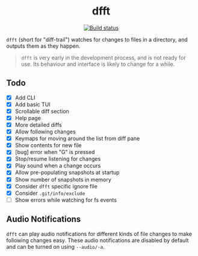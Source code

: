 <p align="center">
  <h1 align="center">dfft</h1>
  <p align="center">
    <a href="https://github.com/dhth/dfft/actions/workflows/main.yml"><img alt="Build status" src="https://img.shields.io/github/actions/workflow/status/dhth/dfft/main.yml?style=flat-square"></a>
  </p>
</p>

`dfft` (short for "diff-trail") watches for changes to files in a directory, and
outputs them as they happen.

> `dfft` is very early in the development process, and is not ready for use.
> Its behaviour and interface is likely to change for a while.

Todo
---

- [x] Add CLI
- [x] Add basic TUI
- [x] Scrollable diff section
- [x] Help page
- [x] More detailed diffs
- [x] Allow following changes
- [x] Keymaps for moving around the list from diff pane
- [x] Show contents for new file
- [x] [bug] error when "G" is pressed
- [x] Stop/resume listening for changes
- [x] Play sound when a change occurs
- [x] Allow pre-populating snapshots at startup
- [x] Show number of snapshots in memory
- [x] Consider `dfft` specific ignore file
- [x] Consider `.git/info/exclude`
- [ ] Show errors while watching for fs events

## Audio Notifications

`dfft` can play audio notifications for different kinds of file changes to make
following changes easy. These audio notifications are disabled by default and can
be turned on using `--audio/-a`.
